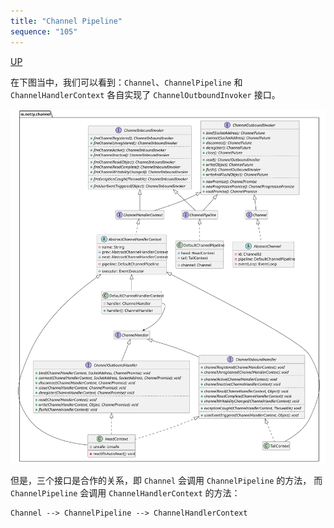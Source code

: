 ```yaml
---
title: "Channel Pipeline"
sequence: "105"
---
```


[UP](/netty.html)

在下图当中，我们可以看到：`Channel`、`ChannelPipeline` 和 `ChannelHandlerContext` 各自实现了 `ChannelOutboundInvoker` 接口。

![](/assets/images/netty/channel/netty-channel-invoker-class-hierarchy.svg)

但是，三个接口是合作的关系，即 `Channel` 会调用 `ChannelPipeline` 的方法，
而 `ChannelPipeline` 会调用 `ChannelHandlerContext` 的方法：

```text
Channel --> ChannelPipeline --> ChannelHandlerContext
```
